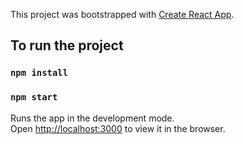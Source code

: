 This project was bootstrapped with [Create React App](https://github.com/facebook/create-react-app).

## To run the project

### `npm install`
### `npm start`

Runs the app in the development mode.<br>
Open [http://localhost:3000](http://localhost:3000) to view it in the browser.
